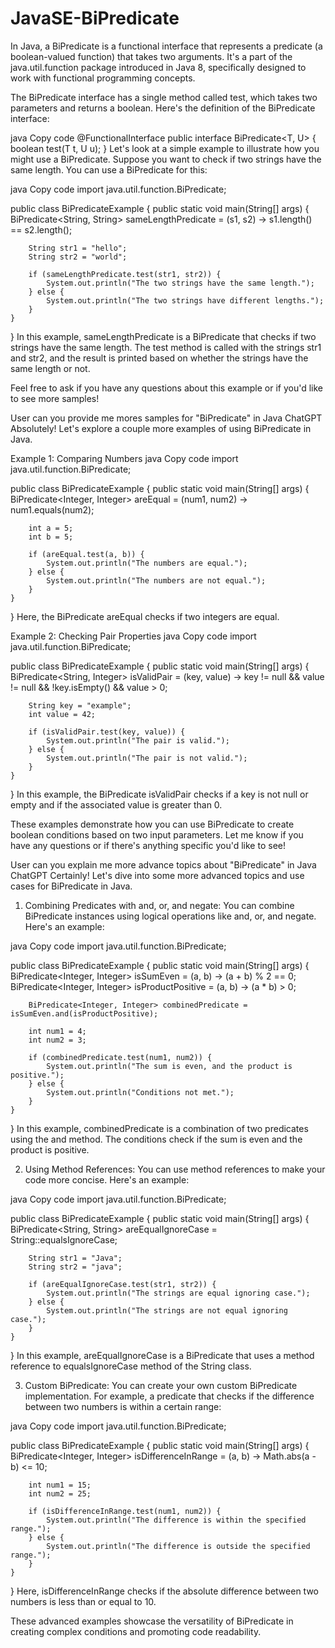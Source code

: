 # JavaSE-BiPredicate

In Java, a BiPredicate is a functional interface that represents a predicate (a boolean-valued function) that takes two arguments. It's a part of the java.util.function package introduced in Java 8, specifically designed to work with functional programming concepts.

The BiPredicate interface has a single method called test, which takes two parameters and returns a boolean. Here's the definition of the BiPredicate interface:

java
Copy code
@FunctionalInterface
public interface BiPredicate<T, U> {
    boolean test(T t, U u);
}
Let's look at a simple example to illustrate how you might use a BiPredicate. Suppose you want to check if two strings have the same length. You can use a BiPredicate for this:

java
Copy code
import java.util.function.BiPredicate;

public class BiPredicateExample {
    public static void main(String[] args) {
        BiPredicate<String, String> sameLengthPredicate = (s1, s2) -> s1.length() == s2.length();

        String str1 = "hello";
        String str2 = "world";

        if (sameLengthPredicate.test(str1, str2)) {
            System.out.println("The two strings have the same length.");
        } else {
            System.out.println("The two strings have different lengths.");
        }
    }
}
In this example, sameLengthPredicate is a BiPredicate that checks if two strings have the same length. The test method is called with the strings str1 and str2, and the result is printed based on whether the strings have the same length or not.

Feel free to ask if you have any questions about this example or if you'd like to see more samples!




User
can you provide me mores samples for "BiPredicate" in Java
ChatGPT
Absolutely! Let's explore a couple more examples of using BiPredicate in Java.

Example 1: Comparing Numbers
java
Copy code
import java.util.function.BiPredicate;

public class BiPredicateExample {
    public static void main(String[] args) {
        BiPredicate<Integer, Integer> areEqual = (num1, num2) -> num1.equals(num2);

        int a = 5;
        int b = 5;
        
        if (areEqual.test(a, b)) {
            System.out.println("The numbers are equal.");
        } else {
            System.out.println("The numbers are not equal.");
        }
    }
}
Here, the BiPredicate areEqual checks if two integers are equal.

Example 2: Checking Pair Properties
java
Copy code
import java.util.function.BiPredicate;

public class BiPredicateExample {
    public static void main(String[] args) {
        BiPredicate<String, Integer> isValidPair = (key, value) -> key != null && value != null && !key.isEmpty() && value > 0;

        String key = "example";
        int value = 42;

        if (isValidPair.test(key, value)) {
            System.out.println("The pair is valid.");
        } else {
            System.out.println("The pair is not valid.");
        }
    }
}
In this example, the BiPredicate isValidPair checks if a key is not null or empty and if the associated value is greater than 0.

These examples demonstrate how you can use BiPredicate to create boolean conditions based on two input parameters. Let me know if you have any questions or if there's anything specific you'd like to see!




User
can you explain me more advance topics about "BiPredicate" in Java
ChatGPT
Certainly! Let's dive into some more advanced topics and use cases for BiPredicate in Java.

1. Combining Predicates with and, or, and negate:
You can combine BiPredicate instances using logical operations like and, or, and negate. Here's an example:

java
Copy code
import java.util.function.BiPredicate;

public class BiPredicateExample {
    public static void main(String[] args) {
        BiPredicate<Integer, Integer> isSumEven = (a, b) -> (a + b) % 2 == 0;
        BiPredicate<Integer, Integer> isProductPositive = (a, b) -> (a * b) > 0;

        BiPredicate<Integer, Integer> combinedPredicate = isSumEven.and(isProductPositive);

        int num1 = 4;
        int num2 = 3;

        if (combinedPredicate.test(num1, num2)) {
            System.out.println("The sum is even, and the product is positive.");
        } else {
            System.out.println("Conditions not met.");
        }
    }
}
In this example, combinedPredicate is a combination of two predicates using the and method. The conditions check if the sum is even and the product is positive.

2. Using Method References:
You can use method references to make your code more concise. Here's an example:

java
Copy code
import java.util.function.BiPredicate;

public class BiPredicateExample {
    public static void main(String[] args) {
        BiPredicate<String, String> areEqualIgnoreCase = String::equalsIgnoreCase;

        String str1 = "Java";
        String str2 = "java";

        if (areEqualIgnoreCase.test(str1, str2)) {
            System.out.println("The strings are equal ignoring case.");
        } else {
            System.out.println("The strings are not equal ignoring case.");
        }
    }
}
In this example, areEqualIgnoreCase is a BiPredicate that uses a method reference to equalsIgnoreCase method of the String class.

3. Custom BiPredicate:
You can create your own custom BiPredicate implementation. For example, a predicate that checks if the difference between two numbers is within a certain range:

java
Copy code
import java.util.function.BiPredicate;

public class BiPredicateExample {
    public static void main(String[] args) {
        BiPredicate<Integer, Integer> isDifferenceInRange = (a, b) -> Math.abs(a - b) <= 10;

        int num1 = 15;
        int num2 = 25;

        if (isDifferenceInRange.test(num1, num2)) {
            System.out.println("The difference is within the specified range.");
        } else {
            System.out.println("The difference is outside the specified range.");
        }
    }
}
Here, isDifferenceInRange checks if the absolute difference between two numbers is less than or equal to 10.

These advanced examples showcase the versatility of BiPredicate in creating complex conditions and promoting code readability.
